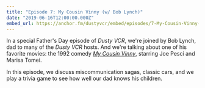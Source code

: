 ```yaml
---
title: "Episode 7: My Cousin Vinny (w/ Bob Lynch)"
date: "2019-06-16T12:00:00.000Z"
embed_url: https://anchor.fm/dustyvcr/embed/episodes/7-My-Cousin-Vinny-w-Bob-Lynch-e7sore
---
```


In a special Father's Day episode of _Dusty VCR_, we're joined by Bob Lynch, dad to many of the _Dusty VCR_ hosts. And we're talking about one of his favorite movies: the 1992 comedy [_My Cousin Vinny_](https://www.imdb.com/title/tt0104952/), starring Joe Pesci and Marisa Tomei.

In this episode, we discuss miscommunication sagas, classic cars, and we play a trivia game to see how well our dad knows his children.

<!--more-->
